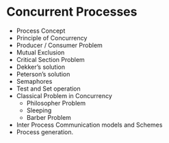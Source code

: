 # Concurrent Processes

- Process Concept
- Principle of Concurrency
- Producer / Consumer Problem
- Mutual Exclusion
- Critical Section Problem
- Dekker’s solution
- Peterson’s solution
- Semaphores
- Test and Set operation
- Classical Problem in Concurrency
    - Philosopher Problem
    - Sleeping
    - Barber Problem
- Inter Process Communication models and Schemes
- Process generation.